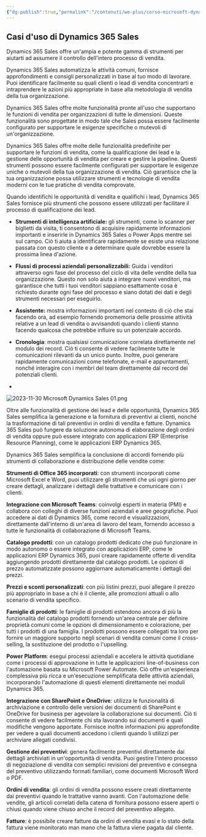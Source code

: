 ```yaml
---
{"dg-publish":true,"permalink":"/contenuti/we-plus/corso-microsoft-dynamics-365-sales/modulo-sales/02-casi-d-uso-di-dynamics-365-sales/"}
---
```



## Casi d'uso di Dynamics 365 Sales

Dynamics 365 Sales offre un'ampia e potente gamma di strumenti per aiutarti ad assumere il controllo dell'intero processo di vendita. 

Dynamics 365 Sales automatizza le attività comuni, fornisce approfondimenti e consigli personalizzati in base al tuo modo di lavorare.
Puoi identificare facilmente su quali clienti o lead di vendita concentrarti e intraprendere le azioni più appropriate in base alla metodologia di vendita della tua organizzazione. 

Dynamics 365 Sales offre molte funzionalità pronte all'uso che supportano le funzioni di vendita per organizzazioni di tutte le dimensioni. Queste funzionalità sono progettate in modo tale che Sales possa essere facilmente configurato per supportare le esigenze specifiche o mutevoli di un'organizzazione.

Dynamics 365 Sales offre molte delle funzionalità predefinite per supportare le funzioni di vendita, come la qualificazione dei lead e la gestione delle opportunità di vendita per creare e gestire la pipeline. Questi strumenti possono essere facilmente configurati per supportare le esigenze uniche o mutevoli della tua organizzazione di vendita. Ciò garantisce che la tua organizzazione possa utilizzare strumenti e tecnologie di vendita moderni con le tue pratiche di vendita comprovate.

Quando identifichi le opportunità di vendita e qualifichi i lead, Dynamics 365 Sales fornisce più strumenti che possono essere utilizzati per facilitare il processo di qualificazione dei lead.

- **Strumenti di intelligenza artificiale:** gli strumenti, come lo scanner per biglietti da visita, ti consentono di acquisire rapidamente informazioni importanti e inserirle in Dynamics 365 Sales o Power Apps mentre sei sul campo. Ciò ti aiuta a identificare rapidamente se esiste una relazione passata con questo cliente e a determinare quale dovrebbe essere la prossima linea d'azione.

- **Flussi di processi aziendali personalizzabili:** Guida i venditori attraverso ogni fase del processo del ciclo di vita delle vendite della tua organizzazione. Questo non solo aiuta a integrare nuovi venditori, ma garantisce che tutti i tuoi venditori sappiano esattamente cosa è richiesto durante ogni fase del processo e siano dotati dei dati e degli strumenti necessari per eseguirlo.

- **Assistente:** mostra informazioni importanti nel contesto di ciò che stai facendo ora, ad esempio fornendo promemoria delle prossime attività relative a un lead di vendita o avvisandoti quando i clienti stanno facendo qualcosa che potrebbe influire su un potenziale accordo.

- **Cronologia**: mostra qualsiasi comunicazione correlata direttamente nel modulo dei record. Ciò ti consente di vedere facilmente tutte le comunicazioni rilevanti da un unico punto. Inoltre, puoi generare rapidamente comunicazioni come telefonate, e-mail e appuntamenti, nonché interagire con i membri del team direttamente dal record dei potenziali clienti.
- 
![2023-11-30 Microsoft Dynamics Sales 01.png](/img/user/Allegati/2023-11-30%20Microsoft%20Dynamics%20Sales%2001.png)

Oltre alle funzionalità di gestione dei lead e delle opportunità, Dynamics 365 Sales semplifica la generazione e la fornitura di preventivi ai clienti, nonché la trasformazione di tali preventivi in ordini di vendita e fatture. Dynamics 365 Sales può fungere da soluzione autonoma di elaborazione degli ordini di vendita oppure può essere integrato con applicazioni ERP (Enterprise Resource Planning), come le applicazioni ERP Dynamics 365.

Dynamics 365 Sales semplifica la conclusione di accordi fornendo più strumenti di collaborazione e distribuzione delle vendite come:

**Strumenti di Office 365 incorporati**: con strumenti incorporati come Microsoft Excel e Word, puoi utilizzare gli strumenti che usi ogni giorno per creare dettagli, analizzare i dettagli delle trattative e comunicare con i clienti.

**Integrazione con Microsoft Teams**: coinvolgi esperti in materia (PMI) e collabora con colleghi di diverse funzioni aziendali e aree geografiche. Puoi accedere ai dati di Dynamics 365, come record e visualizzazioni, direttamente dall'interno di un'area di lavoro del team, fornendo accesso a tutte le funzionalità di collaborazione di Microsoft Teams.

**Catalogo prodotti**: con un catalogo prodotti dedicato che può funzionare in modo autonomo o essere integrato con applicazioni ERP, come le applicazioni ERP Dynamics 365, puoi creare rapidamente offerte di vendita aggiungendo prodotti direttamente dal catalogo prodotti. Le opzioni di prezzo automatizzate possono aggiornare automaticamente i dettagli dei prezzi.

**Prezzi e sconti personalizzati**: con più listini prezzi, puoi allegare il prezzo più appropriato in base a chi è il cliente, alle promozioni attuali o allo scenario di vendita specifico.

**Famiglie di prodotti**: le famiglie di prodotti estendono ancora di più la funzionalità del catalogo prodotti fornendo un'area centrale per definire proprietà comuni come le opzioni di dimensionamento e colorazione, per tutti i prodotti di una famiglia. I prodotti possono essere collegati tra loro per fornire un maggiore supporto negli scenari di vendita comuni come il cross-selling, la sostituzione del prodotto o l'upselling.

**Power Platform**: esegui processi aziendali e accelera le attività quotidiane come i processi di approvazione in tutte le applicazioni line-of-business con l'automazione basata su Microsoft Power Automate. Ciò offre un'esperienza complessiva più ricca e un'esecuzione semplificata delle attività aziendali, incorporando l'automazione di questi elementi direttamente nei moduli Dynamics 365.

**Integrazione con SharePoint e OneDrive**: utilizza le funzionalità di archiviazione e controllo delle versioni dei documenti di SharePoint e OneDrive for business per agevolare la collaborazione sui documenti. Ciò ti consente di vedere facilmente chi sta lavorando sui documenti e quali modifiche vengono apportate. Fornisce inoltre informazioni più approfondite per vedere a quali documenti accedono i clienti quando li utilizzi per archiviare allegati condivisi.

**Gestione dei preventivi**: genera facilmente preventivi direttamente dai dettagli archiviati in un'opportunità di vendita. Puoi gestire l'intero processo di negoziazione di vendita con semplici revisioni del preventivo e consegna del preventivo utilizzando formati familiari, come documenti Microsoft Word o PDF.

**Ordini di vendita**: gli ordini di vendita possono essere creati direttamente dai preventivi quando le trattative vanno avanti. Con l'automazione delle vendite, gli articoli correlati della catena di fornitura possono essere aperti o chiusi quando viene chiuso anche il record del preventivo allegato.

**Fatture**: è possibile creare fatture da ordini di vendita evasi e lo stato della fattura viene monitorato man mano che la fattura viene pagata dal cliente.

